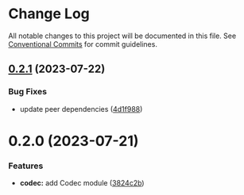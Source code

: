 # Change Log

All notable changes to this project will be documented in this file.
See [Conventional Commits](https://conventionalcommits.org) for commit guidelines.

## [0.2.1](https://github.com/xzhavilla/imho/compare/@imho/codec-raw@0.2.0...@imho/codec-raw@0.2.1) (2023-07-22)


### Bug Fixes

* update peer dependencies ([4d1f988](https://github.com/xzhavilla/imho/commit/4d1f9885679e64a1eaed79021ca447952cc9b600))





# 0.2.0 (2023-07-21)


### Features

* **codec:** add Codec module ([3824c2b](https://github.com/xzhavilla/imho/commit/3824c2bc7c4ac243641aff11385872c22d611ba1))
